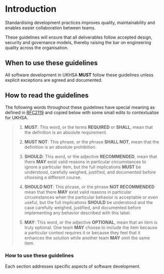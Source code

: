 # Introduction

Standardising development practices improves quality, maintainability and enables easier collaboration between teams.

These guidelines will ensure that all deliverables follow accepted design, security and governance models, thereby raising the bar on engineering quality across the organisation.

## When to use these guidelines

All software development in UKHSA **MUST** follow these guidelines unless explicit exceptions are agreed and documented.

## How to read the guidelines

The following words throughout these guidelines have special meaning as defined in [RFC2119](https://datatracker.ietf.org/doc/html/rfc2119) and copied below with some small edits to contextualise for UKHSA.

> 1. **MUST**: This word, or the terms **REQUIRED** or **SHALL**, mean that the definition is an absolute requirement.
>
> 1. **MUST NOT**: This phrase, or the phrase **SHALL NOT**, mean that the definition is an absolute prohibition.
>
> 1. **SHOULD**: This word, or the adjective **RECOMMENDED**, mean that there **MAY** exist valid reasons in particular circumstances to ignore a particular item, but the full implications **MUST** be understood, carefully weighed, justified, and documented before choosing a different course.
>
> 1. **SHOULD NOT**: This phrase, or the phrase **NOT RECOMMENDED** mean that there **MAY** exist valid reasons in particular circumstances when the particular behavior is acceptable or even useful, but the full implications **SHOULD** be understood and the case carefully weighed, justified, and documented before implementing any behavior described with this label.
>
> 1. **MAY**: This word, or the adjective **OPTIONAL**, mean that an item is truly optional. One team **MAY** choose to include the item because a particular context requires it or because they feel that it enhances the solution while another team **MAY** omit the same item.

### How to use these guidelines

Each section addresses specific aspects of software development.
